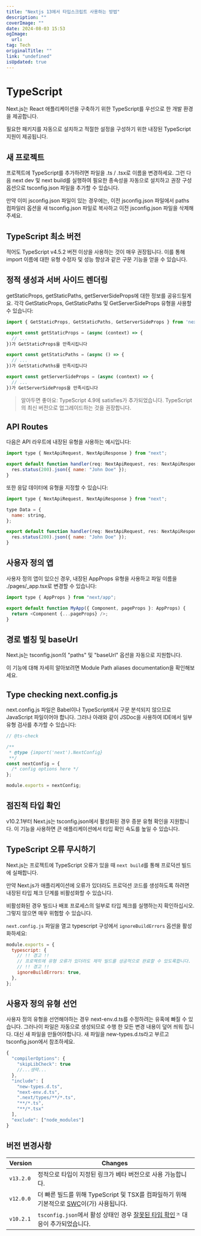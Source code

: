 ```yaml
---
title: "Nextjs 13에서 타입스크립트 사용하는 방법"
description: ""
coverImage: ""
date: 2024-08-03 15:53
ogImage: 
  url: 
tag: Tech
originalTitle: ""
link: "undefined"
isUpdated: true
---
```






# TypeScript

Next.js는 React 애플리케이션을 구축하기 위한 TypeScript를 우선으로 한 개발 환경을 제공합니다.

필요한 패키지를 자동으로 설치하고 적절한 설정을 구성하기 위한 내장된 TypeScript 지원이 제공됩니다.

## 새 프로젝트

<div class="content-ad"></div>

프로젝트에 TypeScript를 추가하려면 파일을 .ts / .tsx로 이름을 변경하세요. 그런 다음 next dev 및 next build를 실행하여 필요한 종속성을 자동으로 설치하고 권장 구성 옵션으로 tsconfig.json 파일을 추가할 수 있습니다.

<div class="content-ad"></div>

만약 이미 jsconfig.json 파일이 있는 경우에는, 이전 jsconfig.json 파일에서 paths 컴파일러 옵션을 새 tsconfig.json 파일로 복사하고 이전 jsconfig.json 파일을 삭제해주세요.

## TypeScript 최소 버전

적어도 TypeScript v4.5.2 버전 이상을 사용하는 것이 매우 권장됩니다. 이를 통해 import 이름에 대한 유형 수정자 및 성능 향상과 같은 구문 기능을 얻을 수 있습니다.

## 정적 생성과 서버 사이드 렌더링

<div class="content-ad"></div>

getStaticProps, getStaticPaths, getServerSideProps에 대한 정보를 공유드릴게요. 각각 GetStaticProps, GetStaticPaths 및 GetServerSideProps 유형을 사용할 수 있습니다:

```js
import { GetStaticProps, GetStaticPaths, GetServerSideProps } from 'next'

export const getStaticProps = (async (context) => {
  // ...
})가 GetStaticProps을 만족시킵니다

export const getStaticPaths = (async () => {
  // ...
})가 GetStaticPaths를 만족시킵니다

export const getServerSideProps = (async (context) => {
  // ...
})가 GetServerSideProps을 만족시킵니다
```

> 알아두면 좋아요: TypeScript 4.9에 satisfies가 추가되었습니다. TypeScript의 최신 버전으로 업그레이드하는 것을 권장합니다.

## API Routes

<div class="content-ad"></div>

다음은 API 라우트에 내장된 유형을 사용하는 예시입니다:

```js
import type { NextApiRequest, NextApiResponse } from "next";

export default function handler(req: NextApiRequest, res: NextApiResponse) {
  res.status(200).json({ name: "John Doe" });
}
```

또한 응답 데이터에 유형을 지정할 수 있습니다:

```js
import type { NextApiRequest, NextApiResponse } from "next";

type Data = {
  name: string,
};

export default function handler(req: NextApiRequest, res: NextApiResponse<Data>) {
  res.status(200).json({ name: "John Doe" });
}
```

<div class="content-ad"></div>

## 사용자 정의 앱

사용자 정의 앱이 있으신 경우, 내장된 AppProps 유형을 사용하고 파일 이름을 ./pages/\_app.tsx로 변경할 수 있습니다:

```js
import type { AppProps } from "next/app";

export default function MyApp({ Component, pageProps }: AppProps) {
  return <Component {...pageProps} />;
}
```

## 경로 별칭 및 baseUrl

<div class="content-ad"></div>

Next.js는 tsconfig.json의 "paths" 및 "baseUrl" 옵션을 자동으로 지원합니다.

이 기능에 대해 자세히 알아보려면 Module Path aliases documentation을 확인해보세요.

## Type checking next.config.js

next.config.js 파일은 Babel이나 TypeScript에서 구문 분석되지 않으므로 JavaScript 파일이어야 합니다. 그러나 아래와 같이 JSDoc을 사용하여 IDE에서 일부 유형 검사를 추가할 수 있습니다:

<div class="content-ad"></div>

```js
// @ts-check

/**
 * @type {import('next').NextConfig}
 **/
const nextConfig = {
  /* config options here */
};

module.exports = nextConfig;
```

## 점진적 타입 확인

v10.2.1부터 Next.js는 tsconfig.json에서 활성화된 경우
증분 유형 확인을 지원합니다. 이 기능을 사용하면 큰 애플리케이션에서 타입 확인 속도를 높일 수 있습니다.

## TypeScript 오류 무시하기

<div class="content-ad"></div>

Next.js는 프로젝트에 TypeScript 오류가 있을 때 `next build`를 통해 프로덕션 빌드에 실패합니다.

만약 Next.js가 애플리케이션에 오류가 있더라도 프로덕션 코드를 생성하도록 하려면 내장된 타입 체크 단계를 비활성화할 수 있습니다.

비활성화된 경우 빌드나 배포 프로세스의 일부로 타입 체크를 실행하는지 확인하십시오. 그렇지 않으면 매우 위험할 수 있습니다.

`next.config.js` 파일을 열고 typescript 구성에서 `ignoreBuildErrors` 옵션을 활성화하세요:

<div class="content-ad"></div>

```js
module.exports = {
  typescript: {
    // !! 경고 !!
    // 프로젝트에 유형 오류가 있더라도 제작 빌드를 성공적으로 완료할 수 있도록합니다.
    // !! 경고 !!
    ignoreBuildErrors: true,
  },
};
```

## 사용자 정의 유형 선언

사용자 정의 유형을 선언해야하는 경우 next-env.d.ts를 수정하려는 유혹에 빠질 수 있습니다. 그러나이 파일은 자동으로 생성되므로 수행 한 모든 변경 내용이 덮어 씌워 집니다. 대신 새 파일을 만들어야합니다. 새 파일을 new-types.d.ts라고 부르고 tsconfig.json에서 참조하세요.

```js
{
  "compilerOptions": {
    "skipLibCheck": true
    //...생략...
  },
  "include": [
    "new-types.d.ts",
    "next-env.d.ts",
    ".next/types/**/*.ts",
    "**/*.ts",
    "**/*.tsx"
  ],
  "exclude": ["node_modules"]
}
```

<div class="content-ad"></div>

## 버전 변경사항

| Version   | Changes                                                                                                                                                                                                                                                                                                                                                                                                                                                                                                                                                                                                       |
| --------- | ------------------------------------------------------------------------------------------------------------------------------------------------------------------------------------------------------------------------------------------------------------------------------------------------------------------------------------------------------------------------------------------------------------------------------------------------------------------------------------------------------------------------------------------------------------------------------------------------------------- |
| `v13.2.0` | 정적으로 타입이 지정된 링크가 베타 버전으로 사용 가능합니다.                                                                                                                                                                                                                                                                                                                                                                                                                                                                                                                                                  |
| `v12.0.0` | 더 빠른 빌드를 위해 TypeScript 및 TSX를 컴파일하기 위해 기본적으로 <a href="/docs/architecture/nextjs-compiler">SWC</a>이(가) 사용됩니다.                                                                                                                                                                                                                                                                                                                                                                                                                                                                     |
| `v10.2.1` | <code>tsconfig.json</code>에서 활성 상태인 경우 <a href="https://www.typescriptlang.org/tsconfig#incremental" rel="noopener noreferrer nofollow" target="_blank">잘못된 타입 확인<span class="inline-flex"><svg class="with-icon_icon__MHUeb" data-testid="geist-icon" fill="none" height="24" shape-rendering="geometricPrecision" stroke="currentColor" stroke-linecap="round" stroke-linejoin="round" stroke-width="1.5" viewBox="0 0 24 24" width="24" style="color:currentColor;width:14px;height:14px"><path d="M7 17L17 7"></path><path d="M7 7h10v10"></path></svg></span></a> 대응이 추가되었습니다. |

<div class="content-ad"></div>
